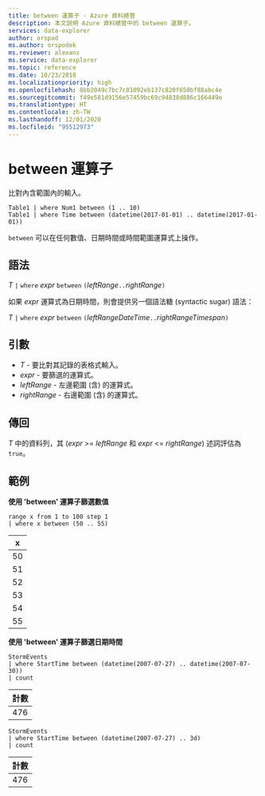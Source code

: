 ```yaml
---
title: between 運算子 - Azure 資料總管
description: 本文說明 Azure 資料總管中的 between 運算子。
services: data-explorer
author: orspod
ms.author: orspodek
ms.reviewer: alexans
ms.service: data-explorer
ms.topic: reference
ms.date: 10/23/2018
ms.localizationpriority: high
ms.openlocfilehash: 8bb2049c7bc7c81092eb137c820f650bf88abc4e
ms.sourcegitcommit: f49e581d9156e57459bc69c94838d886c166449e
ms.translationtype: HT
ms.contentlocale: zh-TW
ms.lasthandoff: 12/01/2020
ms.locfileid: "95512973"
---
```

# <a name="between-operator"></a>between 運算子

比對內含範圍內的輸入。

```kusto
Table1 | where Num1 between (1 .. 10)
Table1 | where Time between (datetime(2017-01-01) .. datetime(2017-01-01))
```

`between` 可以在任何數值、日期時間或時間範圍運算式上操作。
 
## <a name="syntax"></a>語法

*T* `|` `where` *expr* `between` `(`*leftRange*` .. `*rightRange*`)`   
 
如果 *expr* 運算式為日期時間，則會提供另一個語法糖 (syntactic sugar) 語法：

*T* `|` `where` *expr* `between` `(`*leftRangeDateTime*` .. `*rightRangeTimespan*`)`   

## <a name="arguments"></a>引數

* *T* - 要比對其記錄的表格式輸入。
* *expr* - 要篩選的運算式。
* *leftRange* - 左邊範圍 (含) 的運算式。
* *rightRange* - 右邊範圍 (含) 的運算式。

## <a name="returns"></a>傳回

*T* 中的資料列，其 (*expr* >= *leftRange* 和 *expr* <= *rightRange*) 述詞評估為 `true`。

## <a name="examples"></a>範例  

**使用 'between' 運算子篩選數值**  

<!-- csl: https://help.kusto.windows.net:443/Samples -->
```kusto
range x from 1 to 100 step 1
| where x between (50 .. 55)
```

|x|
|---|
|50|
|51|
|52|
|53|
|54|
|55|

**使用 'between' 運算子篩選日期時間**  

<!-- csl: https://help.kusto.windows.net:443/Samples -->
```kusto
StormEvents
| where StartTime between (datetime(2007-07-27) .. datetime(2007-07-30))
| count 
```

|計數|
|---|
|476|

<!-- csl: https://help.kusto.windows.net:443/Samples -->
```kusto
StormEvents
| where StartTime between (datetime(2007-07-27) .. 3d)
| count 
```

|計數|
|---|
|476|
